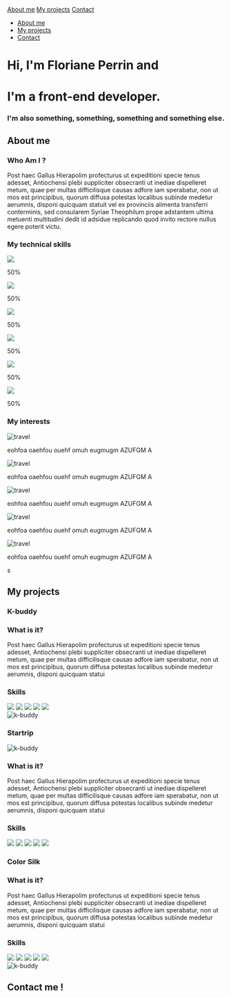 <!DOCTYPE html>
<html>
  <head>
    <meta charset="utf-8">
    <meta name="viewport" content="width=device-width, initial-scale=1, shrink-to-fit=no">
    <title>Portfolio</title>
    <link rel="stylesheet" href="https://maxcdn.bootstrapcdn.com/bootstrap/3.3.7/css/bootstrap.min.css" integrity="sha384-BVYiiSIFeK1dGmJRAkycuHAHRg32OmUcww7on3RYdg4Va+PmSTsz/K68vbdEjh4u" crossorigin="anonymous">
    <link rel="stylesheet" href="https://use.fontawesome.com/releases/v5.0.10/css/all.css">
    <script src="https://unpkg.com/scrollreveal/dist/scrollreveal.min.js"></script>
    <link rel="stylesheet" href="css/style.css">
  </head>
  <body>
    <div id="navbar">
      <!-- Right Navigation -->
      <div class="navbar-right hidden-xs hidden-sm">
        <a href="#aboutme" class="navbar-item navbar-link">About me</a>
        <a href="#myprojects" class="navbar-item navbar-link">My projects</a>
        <a href="#contactme" class="navbar-item navbar-link">Contact</a>
      </div>
  <!-- Dropdown appearing on mobile only -->
      <div class="navbar-item hidden-md hidden-lg">
        <div class="dropdown">
          <i class="fas fa-bars dropdown-toggle" data-toggle="dropdown" role="button"></i>
          <ul class="dropdown-menu dropdown-menu-right navbar-wagon-dropdown-menu">
            <li><a href="#aboutme">About me</a></li>
            <li><a href="#myprojects">My projects</a></li>
            <li><a href="#contactme">Contact</a></li>
          </ul>
        </div>
      </div>
    </div>
    <div class="banner" style="background-image: url('images/bolivia.jpg');">
      <div class="banner-content text-reveal">
        <h1>Hi, I'm Floriane Perrin and</h1>
        <h1>I'm a front-end developer.</h1>
        <h3>I'm also something, something, something and something else. </h2>
      </div>
    </div>
    <div class="wrapper-beige">
      <div class="container">
          <h2 id='aboutme' class='header'>About me</h2>
          <div class="content">
            <h3 >Who Am I ?</h3>
            <p >Post haec Gallus Hierapolim profecturus ut expeditioni specie tenus adesset, Antiochensi plebi suppliciter obsecranti ut inediae dispelleret metum, quae per multas difficilisque causas adfore iam sperabatur, non ut mos est principibus, quorum diffusa potestas localibus subinde medetur aerumnis, disponi quicquam statuit vel ex provinciis alimenta transferri conterminis, sed consularem Syriae Theophilum prope adstantem ultima metuenti multitudini dedit id adsidue replicando quod invito rectore nullus egere poterit victu.</p>
          </div>
        <h3 class="text-reveal"> My technical skills</h3>
        <div class="flex-skills">
          <img src="images/html_css.png" class="logo">
          <div class="test line1"><p>50%</p></div>
        </div>
        <div class="flex-skills">
          <img src="images/JS.png" class="logo">
          <div class="test line2"><p>50%</p></div>
        </div>
        <div class="flex-skills">
          <img src="images/react.png" class="logo">
          <div class="test line3"><p>50%</p></div>
        </div>
        <div class="flex-skills">
          <img src="images/ruby-on-rails.png" class="logo">
          <div class="test line4"><p>50%</p></div>
        </div>
        <div class="flex-skills">
          <img src="images/git.png" class="logo">
          <div class="test line5"><p>50%</p></div>
        </div>
        <div class="flex-skills">
          <img src="images/figma.png" class="logo">
          <div class="test line6"><p>50%</p></div>
        </div>
        <h3 class="text-reveal">My interests</h3>
        <div class="flex-interests">
          <div class="content-interests">
            <img src="images/world.png" class="logo-interests" alt="travel">
            <div class="content">
              <p>eohfoa oaehfou ouehf omuh eugmugm AZUFGM A</p>
            </div>
          </div>
          <div class="content-interests">
            <img src="images/trekking.png" class="logo-interests"
            alt="travel">
            <div class="content">
              <p>eohfoa oaehfou ouehf omuh eugmugm AZUFGM A</p>
            </div>
          </div>
          <div class="content-interests">
            <img src="images/world.png" class="logo-interests"
            alt="travel">
            <div class="content">
              <p>eohfoa oaehfou ouehf omuh eugmugm AZUFGM A</p>
            </div>
          </div>
        </div>
        <div class="flex-interests">
          <div class="content-interests">
            <img src="images/world.png" class="logo-interests"
            alt="travel">
            <div class="content">
              <p>eohfoa oaehfou ouehf omuh eugmugm AZUFGM A</p>
            </div>
          </div>
          <div class="content-interests">
            <img src="images/confetti.png" class="logo-interests"
            alt="travel">
            <div class="content">
              <p>eohfoa oaehfou ouehf omuh eugmugm AZUFGM A</p>
            </div>
          </div>s
        </div>
      </div>
    </div>
    <div class= "container">
      <h2 id='myprojects' class='header'>My projects</h2>
      <h3 class='title'>K-buddy</h3>
      <div class='flex '>
        <div class="description">
          <div class="content">
            <h3>What is it?</h3>
            <p>Post haec Gallus Hierapolim profecturus ut expeditioni specie tenus adesset, Antiochensi plebi suppliciter obsecranti ut inediae dispelleret metum, quae per multas difficilisque causas adfore iam sperabatur, non ut mos est principibus, quorum diffusa potestas localibus subinde medetur aerumnis, disponi quicquam statui</p>
          </div>
          <h3 class="text-reveal">Skills</h3>
          <img src="images/ruby-on-rails.png" class="logo-skills">
          <img src="images/HTML.png" class="logo-skills ">
          <img src="images/CSS.png" class="logo-skills ">
          <img src="images/JS.png" class="logo-skills ">
          <img src="images/git.png" class="logo-skills ">
        </div>
        <div class="picture">
          <img src="images/kbuddy2.png" class="align-right slide-in kbuddy" alt="k-buddy">
        </div>
      </div>
      <h3 class='title'>Startrip</h3>
      <div class='flex '>
        <div class="picture">
          <img src="images/startrip.png" class="align-left slide-in startrip" alt="k-buddy">
        </div>
        <div class="description">
          <div class="content">
            <h3>What is it?</h3>
            <p>Post haec Gallus Hierapolim profecturus ut expeditioni specie tenus adesset, Antiochensi plebi suppliciter obsecranti ut inediae dispelleret metum, quae per multas difficilisque causas adfore iam sperabatur, non ut mos est principibus, quorum diffusa potestas localibus subinde medetur aerumnis, disponi quicquam statui</p>
          </div>
          <h3 class="text-reveal">Skills</h3>
          <img src="images/ruby-on-rails.png" class="logo-skills text-reveal">
          <img src="images/HTML.png" class="logo-skills">
          <img src="images/CSS.png" class="logo-skills">
          <img src="images/JS.png" class="logo-skills">
          <img src="images/git.png" class="logo-skills">
        </div>
      </div>
      <h3 class='title'>Color Silk</h3>
      <div class='flex colorsilk'>
        <div class="description">
          <div class="content">
            <h3>What is it?</h3>
            <p>Post haec Gallus Hierapolim profecturus ut expeditioni specie tenus adesset, Antiochensi plebi suppliciter obsecranti ut inediae dispelleret metum, quae per multas difficilisque causas adfore iam sperabatur, non ut mos est principibus, quorum diffusa potestas localibus subinde medetur aerumnis, disponi quicquam statui</p>
          </div>
          <h3 class="text-reveal">Skills</h3>
          <img src="images/ruby-on-rails.png" class="logo-skills text-reveal">
          <img src="images/HTML.png" class="logo-skills">
          <img src="images/CSS.png" class="logo-skills">
          <img src="images/JS.png" class="logo-skills">
          <img src="images/git.png" class="logo-skills">
        </div>
        <div class="picture">
          <img src="images/colorsilk.png" class="align-right slide-in startrip" alt="k-buddy">
        </div>
      </div>
    </div>
    <div class='wrapper-beige'>
      <div class='container'>
        <h2 id='contactme' class='header'>Contact me !</h2>
      </div>
    </div>
    <script src="js/myscripts.js"></script>
  </body>
</html>


